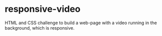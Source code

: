 # responsive-video
 HTML and CSS challenge to build a web-page with a video running in the background, which is responsive.
